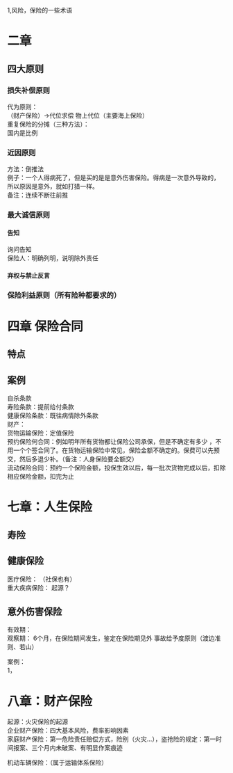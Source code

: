 1,风险，保险的一些术语


# 二章
## 四大原则
### 损失补偿原则  
代为原则：  
 （财产保险）->代位求偿 
  物上代位（主要海上保险）  
重复保险的分摊（三种方法）：  
国内是比例

### 近因原则
方法：倒推法  
例子：一个人得病死了，但是买的是是意外伤害保险。得病是一次意外导致的，
所以原因是意外，就如打猎一样。  
备注：连续不断往前推

### 最大诚信原则
#### 告知  
询问告知  
保险人：明确列明，说明除外责任  

#### 弃权与禁止反言

### 保险利益原则（所有险种都要求的）

# 四章 保险合同
## 特点


## 案例  
自杀条款  
寿险条款：提前给付条款  
健康保险条款：既往病情除外条款   
 财产：  
货物运输保险：定值保险  
预约保险何合同：例如明年所有货物都让保险公司承保，但是不确定有多少
，不用一个个签合同了。在货物运输保险中常见，保险金额不确定的。保费可以先预交，然后多退少补。（备注：人身保险要全额交）  
流动保险合同：预约一个保险金额，投保生效以后，每一批次货物完成以后，扣除相应保险金额，扣完为止  

# 七章：人生保险
## 寿险

## 健康保险
医疗保险：  （社保也有）  
重大疾病保险：  起源？

## 意外伤害保险
有效期：  
观察期： 6个月，在保险期间发生，鉴定在保险期见外 
事故给予度原则（渡边准则、若山）


案例：  
1，


# 八章：财产保险
起源：火灾保险的起源  
企业财产保险：四大基本风险，费率影响因素  
家庭财产保险：第一危险责任赔偿方式，险别（火灾...），盗抢险的规定：第一时间报案、三个月内未破案、有明显作案痕迹  

机动车辆保险：（属于运输体系保险）
    
